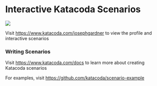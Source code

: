 # Interactive Katacoda Scenarios

[![](http://shields.katacoda.com/katacoda/josephgardner/count.svg)](https://www.katacoda.com/josephgardner "Get your profile on Katacoda.com")

Visit https://www.katacoda.com/josephgardner to view the profile and interactive scenarios

### Writing Scenarios
Visit https://www.katacoda.com/docs to learn more about creating Katacoda scenarios

For examples, visit https://github.com/katacoda/scenario-example
